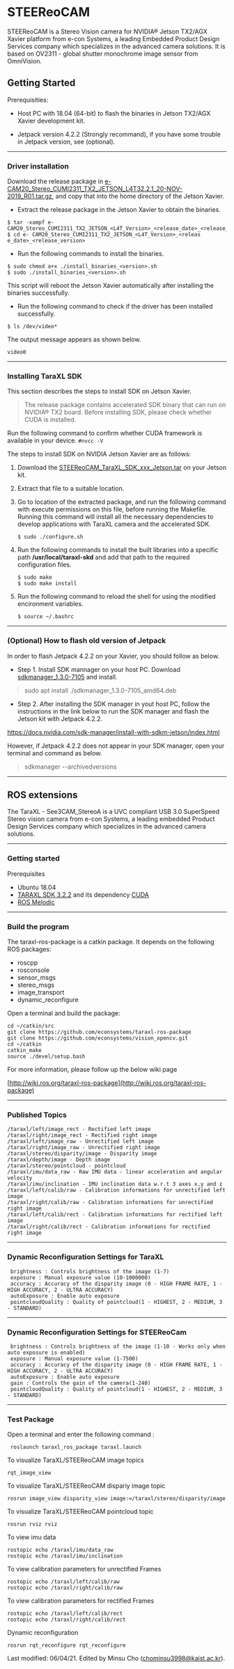 
# STEEReoCAM

  

STEEReoCAM is a Stereo Vision camera for NVIDIA® Jetson TX2/AGX Xavier platform from e-con Systems, a leading Embedded Product Design Services company which specializes in the advanced camera solutions. It is based on OV2311 - global shutter monochrome image sensor from OmniVision.

  
  

## Getting Started

  

Prerequisities:

- Host PC with 18.04 (64-bit) to flash the binaries in Jetson TX2/AGX Xavier development kit.

- Jetpack version 4.2.2 (Strongly recommand), if you have some trouble in Jetpack version, see (optional).

  

  
---
### Driver installation

  

Download the release package in [e-CAM20_Stereo_CUMI2311_TX2_JETSON_L4T32.2.1_20-NOV-2019_R01.tar.gz](https://developer.e-consystems.com/Downloads?key=%2FNFuH5utEk1wl66zKXGpeorAyfT92svSC0APPC49AvKds0FJ4uG9llnXgyBiMjrjFlwZ%2BMzmUIlZNqqU5xNa5E4CsiJg0eThkjboYODYCiDo18Xe%2BQBKeni45cynunEScxrxERLqOeTvmnR8ML7IaukaYTv5fqZTo8zG%2FL4xW%2FUuDd77ZtGFu2KkIvVtWFX8qdJ%2F0JnaeoSlCWHn7gF3QuZOj99cIp5M%2BBvSYS9jvZzMLm22s61Y77ujzjZOiHwndiL4ZfgY4bPdRHmjF5nwy%2BJeAoGMer4%2Bt6VQOtqN7bU%3D"), and copy that into the home directory of the Jetson Xavier.

- Extract the release package in the Jetson Xavier to obtain the binaries.

```
$ tar -xampf e-CAM20_Stereo_CUMI2311_TX2_JETSON_<L4T_Version>_<release_date>_<release_version>.tar.gz
$ cd e- CAM20_Stereo_CUMI2311_TX2_JETSON_<L4T_Version>_<releas e_date>_<release_version>
```

- Run the following commands to install the binaries.

```
$ sudo chmod a+x ./install_binaries_<version>.sh
$ sudo ./install_binaries_<version>.sh
```

This script will reboot the Jetson Xavier automatically after installing the binaries successfully.

- Run the following command to check if the driver has been installed successfully.

```
$ ls /dev/video*
```

The output message appears as shown below.

```
video0
```

---

### Installing TaraXL SDK

  

This section describes the steps to install SDK on Jetson Xavier.

>The release package contains accelerated SDK binary that can run on NVIDIA® TX2 board. Before installing SDK, please check whether CUDA is installed.

  

Run the following command to confirm whether CUDA framework is available in your device.
`#nvcc -V`

The steps to install SDK on NVIDIA Jetson Xavier are as follows:
1. Download the [STEEReoCAM_TaraXL_SDK_xxx_Jetson.tar](https://developer.e-consystems.com/Downloads?key=%2FNFuH5utEk1wl66zKXGpeoTVGhp%2F8zKT90Fgw%2FyOOufcAiZX%2FwS9yfYjw3JmD2UZjHxO2UmBsc%2BMUqfMCtiOewKsUecGhHoM348lJS5hgMAvr%2BYBGYdcMrReAllibRiwyazbJqDm%2BIO5mARJBQho2N0muE8YL0JxmsQsg5S2mHxsBV%2BSQ5gZ621YkGcYM9gJ9ax%2BD8mvA6br3LM91HG7eBfRm%2FPq%2F%2FC5zDq%2BYHFydYdLDJYM%2FsSnddA3HUXyVk91XspHuoFVaCgXbVWY3f2viN920S89tCavSnj3rjDPttg%3D) on your Jetson kit.
2. Extract that file to a suitable location.
3. Go to location of the extracted package, and run the following command with execute permissions on this file, before running the Makefile. Running this command will install all the necessary dependencies to develop applications with TaraXL camera and the accelerated SDK.
	```
	$ sudo ./configure.sh
	```
	
4.  Run the following commands to install the built libraries into a specific path **/usr/local/taraxl-skd** and add that path to the required configuration files.
	```
	$ sudo make
	$ sudo make install
	```
5. Run the following command to reload the shell for using the modified encironment variables.
	```
	$ source ~/.bashrc
	```

  
---
### (Optional) How to flash old version of Jetpack

  

In order to flash Jetpack 4.2.2 on your Xavier, you should follow as below.

  

- Step 1. Install SDK mannager on your host PC. Download [sdkmanager_1.3.0-7105](https://developer.nvidia.com/sdkmanager-130-7105-amd64  "sdkmanager-1.3.0-7105") and install.

> sudo apt install ./sdkmanager_1.3.0-7105_amd64.deb

- Step 2. After installing the SDK manager in yout host PC, follow the instructions in the link below to run the SDK manager and flash the Jetson kit with Jetpack 4.2.2.

https://docs.nvidia.com/sdk-manager/install-with-sdkm-jetson/index.html

However, if Jetpack 4.2.2 does not appear in your SDK manager, open your terminal and command as below.

> sdkmanager --archivedversions

  
  
  
  ---


## ROS extensions

  

The TaraXL - See3CAM_StereoA is a UVC compliant USB 3.0 SuperSpeed Stereo vision camera from e-con Systems, a leading embedded Product Design Services company which specializes in the advanced camera solutions.

  

---
### Getting started

Prerequisites
-   Ubuntu 18.04
-   [TARAXL SDK 3.2.2](https://developer.e-consystems.com/)  and its dependency  [CUDA](https://developer.nvidia.com/cuda-downloads)
-   [ROS Melodic](http://wiki.ros.org/melodic/Installation/Ubuntu)

---
### Build the program

The taraxl-ros-package is a catkin package. It depends on the following ROS packages:

-   roscpp
-   rosconsole
-   sensor_msgs
-   stereo_msgs
-   image_transport
-   dynamic_reconfigure

Open a terminal and build the package:

```
cd ~/catkin/src
git clone https://github.com/econsystems/taraxl-ros-package
git clone https://github.com/econsystems/vision_opencv.git
cd ~/catkin
catkin_make
source ./devel/setup.bash
```

For more information, please follow up the below wiki page

[http://wiki.ros.org/taraxl-ros-package](http://wiki.ros.org/taraxl-ros-package)

---
### Published Topics

```
/taraxl/left/image_rect - Rectified left image
/taraxl/right/image_rect - Rectified right image
/taraxl/left/image_raw - Unrectified left image
/taraxl/right/image_raw - Unrectified right image 
/taraxl/stereo/disparity/image - Disparity image
/taraxl/depth/image - Depth image 
/taraxl/stereo/pointcloud - pointcloud
/taraxl/imu/data_raw - Raw IMU data - linear acceleration and angular velocity
/taraxl/imu/inclination - IMU inclination data w.r.t 3 axes x,y and z
/taraxl/left/calib/raw - Calibration informations for unrectified left image
/taraxl/right/calib/raw - Calibration informations for unrectified right image
/taraxl/left/calib/rect - Calibration informations for rectified left image
/taraxl/right/calib/rect - Calibration informations for rectified right image
```
---

### Dynamic Reconfiguration Settings for TaraXL

```
 brightness : Controls brightness of the image (1-7)
 exposure : Manual exposure value (10-1000000)
 accuracy : Accuracy of the disparity image (0 - HIGH FRAME RATE, 1 - HIGH ACCURACY, 2 - ULTRA ACCURACY) 
 autoExposure : Enable auto exposure 
 pointcloudQuality : Quality of pointcloud(1 - HIGHEST, 2 - MEDIUM, 3 - STANDARD) 
```
---

### Dynamic Reconfiguration Settings for STEEReoCam

```
 brightness : Controls brightness of the image (1-10 - Works only when auto exposure is enabled) 
 exposure : Manual exposure value (1-7500)
 accuracy : Accuracy of the disparity image (0 - HIGH FRAME RATE, 1 - HIGH ACCURACY, 2 - ULTRA ACCURACY) 
 autoExposure : Enable auto exposure 
 gain : Controls the gain of the camera(1-240) 
 pointcloudQuality : Quality of pointcloud(1 - HIGHEST, 2 - MEDIUM, 3 - STANDARD) 
```
---

### Test Package

Open a terminal and enter the following command :

```
 roslaunch taraxl_ros_package taraxl.launch
```

To visualize TaraXL/STEEReoCAM image topics

```
rqt_image_view
```

To visualize TaraXL/STEEReoCAM dispariy image topic

```
rosrun image_view disparity_view image:=/taraxl/stereo/disparity/image
```

To visualize TaraXL/STEEReoCAM pointcloud topic

```
rosrun rviz rviz
```

To view imu data

```
rostopic echo /taraxl/imu/data_raw
rostopic echo /taraxl/imu/inclination
```

To view calibration parameters for unrectified Frames

```
rostopic echo /taraxl/left/calib/raw 
rostopic echo /taraxl/right/calib/raw 
```

To view calibration parameters for rectified Frames

```
rostopic echo /taraxl/left/calib/rect
rostopic echo /taraxl/right/calib/rect 
```

Dynamic reconfiguration

```
rosrun rqt_reconfigure rqt_reconfigure
```

Last modified: 06/04/21. Edited by Minsu Cho (chominsu3998@kaist.ac.kr).